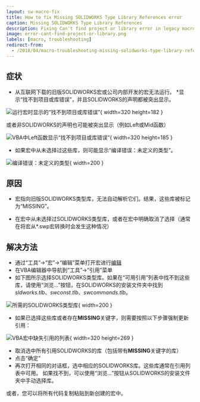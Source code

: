 ```yaml
---
layout: sw-macro-fix
title: How to fix Missing SOLIDWORKS Type Library References error
caption: Missing SOLIDWORKS Type Library References
description: Fixing Can't find project or library error in legacy macro
image: error-cant-find-project-or-library.png
labels: [macro, troubleshooting]
redirect-from:
  - /2018/04/macro-troubleshooting-missing-solidworks-type-library-references.html
---
```

## 症状

* 从互联网下载的旧版SOLIDWORKS宏或公司内部开发的宏无法运行。
*显示“找不到项目或库错误”，并且SOLIDWORKS的声明都被突出显示。

![运行宏时显示的“找不到项目或库错误”](error-cant-find-project-or-library.png){ width=320 height=182 }

或者非SOLIDWORKS的声明也可能被突出显示（例如Left或Mid函数）

![VBA中Left函数显示“找不到项目或库错误”](error-cant-find-project-or-library-left.png){ width=320 height=185 }

* 如果宏中从未选择过这些库，则可能显示“编译错误：未定义的类型”。

![编译错误：未定义的类型](compile-error-user-defined-type-not-defined.png){ width=200 }

## 原因

* 宏指向旧版SOLIDWORKS类型库，无法自动解析它们。结果，这些库被标记为“MISSING”。

* 在宏中从未选择过SOLIDWORKS类型库，或者在宏中明确取消了选择（通常在将宏从*.swp宏转换时会发生这种情况）

## 解决方法

* 通过“工具”->“宏”->“编辑”菜单打开宏进行[编辑](https://help.solidworks.com/2017/english/solidworks/sldworks/t_edit_macro.htm)
* 在VBA编辑器中导航到“工具”->“引用”菜单
* 如下图所示选择SOLIDWORKS类型库。如果在“可用引用”列表中找不到这些库，请使用“浏览...”按钮，在SOLIDWORKS的安装文件夹中找到*sldworks.tlb*、*swconst.tlb*、*swcommands.tlb*。

![所需的SOLIDWORKS类型库](selected-sw-references.png){ width=200 }

* 如果已选择这些库或者存在**MISSING**关键字，则需要按照以下步骤强制更新引用：

![VBA宏中缺失引用的列表](fix-update-vba-references.png){ width=320 height=269 }

* 取消选中所有引用SOLIDWORKS的库（包括带有**MISSING**关键字的库）
* 点击“确定”
* 再次打开相同的对话框，选中相应的SOLIDWORKS库。这些库通常在引用列表中可用。
如果找不到，可以使用“浏览...”按钮从SOLIDWORKS的安装文件夹中手动选择库。

或者，您可以将所有代码复制粘贴到新创建的宏中。
